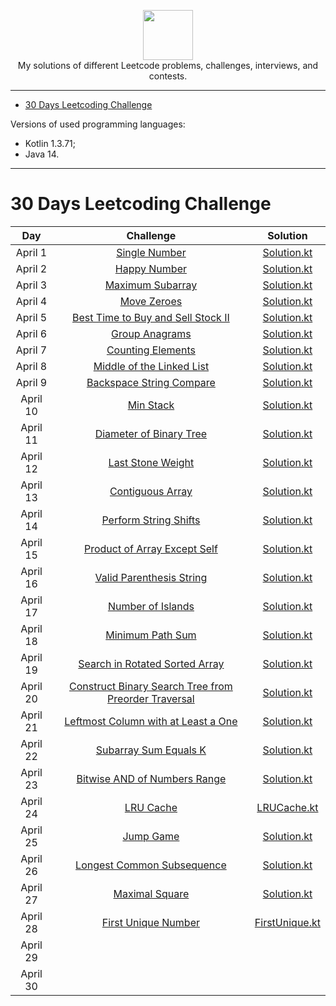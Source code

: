 <p align="center">
    <a href="https://leetcode.com/xploid/">
        <img height=80 src="https://leetcode.com/static/webpack_bundles/images/logo-dark.e99485d9b.svg">
    </a>
    <br>My solutions of different Leetcode problems, challenges, interviews, and contests.
</p>

---

* [30 Days Leetcoding Challenge](#30-days-leetcoding-challenge)

Versions of used programming languages:
* Kotlin 1.3.71;
* Java 14.

---

# 30 Days Leetcoding Challenge

|     Day    |                                                Challenge                                                                                         |                                                              Solution                                                             |
|:----------:|:------------------------------------------------------------------------------------------------------------------------------------------------:|:---------------------------------------------------------------------------------------------------------------------------------:|
|  April 1   | [Single Number](https://leetcode.com/explore/challenge/card/30-day-leetcoding-challenge/528/week-1/3283/)                                        | [Solution.kt](https://github.com/alexey-agafonov/leetcode/tree/master/30-days-leetcoding-challenge/April%201/src/Solution.kt)     |
|  April 2   | [Happy Number](https://leetcode.com/explore/challenge/card/30-day-leetcoding-challenge/528/week-1/3284/)                                         | [Solution.kt](https://github.com/alexey-agafonov/leetcode/tree/master/30-days-leetcoding-challenge/April%202/src/Solution.kt)     |
|  April 3   | [Maximum Subarray](https://leetcode.com/explore/challenge/card/30-day-leetcoding-challenge/528/week-1/3285/)                                     | [Solution.kt](https://github.com/alexey-agafonov/leetcode/tree/master/30-days-leetcoding-challenge/April%203/src/Solution.kt)     |
|  April 4   | [Move Zeroes](https://leetcode.com/explore/challenge/card/30-day-leetcoding-challenge/528/week-1/3286/)                                          | [Solution.kt](https://github.com/alexey-agafonov/leetcode/tree/master/30-days-leetcoding-challenge/April%204/src/Solution.kt)     |
|  April 5   | [Best Time to Buy and Sell Stock II](https://leetcode.com/explore/challenge/card/30-day-leetcoding-challenge/528/week-1/3287/)                   | [Solution.kt](https://github.com/alexey-agafonov/leetcode/tree/master/30-days-leetcoding-challenge/April%205/src/Solution.kt)     |
|  April 6   | [Group Anagrams](https://leetcode.com/explore/challenge/card/30-day-leetcoding-challenge/528/week-1/3288/)                                       | [Solution.kt](https://github.com/alexey-agafonov/leetcode/tree/master/30-days-leetcoding-challenge/April%206/src/Solution.kt)     |
|  April 7   | [Counting Elements](https://leetcode.com/explore/featured/card/30-day-leetcoding-challenge/528/week-1/3289/)                                     | [Solution.kt](https://github.com/alexey-agafonov/leetcode/tree/master/30-days-leetcoding-challenge/April%207/src/Solution.kt)     |
|  April 8   | [Middle of the Linked List](https://leetcode.com/explore/featured/card/30-day-leetcoding-challenge/529/week-2/3290/)                             | [Solution.kt](https://github.com/alexey-agafonov/leetcode/tree/master/30-days-leetcoding-challenge/April%208/src/Solution.kt)     |
|  April 9   | [Backspace String Compare](https://leetcode.com/explore/featured/card/30-day-leetcoding-challenge/529/week-2/3291/)                              | [Solution.kt](https://github.com/alexey-agafonov/leetcode/tree/master/30-days-leetcoding-challenge/April%209/src/Solution.kt)     |
|  April 10  | [Min Stack](https://leetcode.com/explore/featured/card/30-day-leetcoding-challenge/529/week-2/3292/)                                             | [Solution.kt](https://github.com/alexey-agafonov/leetcode/tree/master/30-days-leetcoding-challenge/April%2010/src/Solution.kt)    |
|  April 11  | [Diameter of Binary Tree](https://leetcode.com/explore/featured/card/30-day-leetcoding-challenge/529/week-2/3293/)                               | [Solution.kt](https://github.com/alexey-agafonov/leetcode/tree/master/30-days-leetcoding-challenge/April%2011/src/Solution.kt)    |
|  April 12  | [Last Stone Weight](https://leetcode.com/explore/featured/card/30-day-leetcoding-challenge/529/week-2/3297/)                                     | [Solution.kt](https://github.com/alexey-agafonov/leetcode/tree/master/30-days-leetcoding-challenge/April%2012/src/Solution.kt)    |
|  April 13  | [Contiguous Array](https://leetcode.com/explore/featured/card/30-day-leetcoding-challenge/529/week-2/3298/)                                      | [Solution.kt](https://github.com/alexey-agafonov/leetcode/tree/master/30-days-leetcoding-challenge/April%2013/src/Solution.kt)    |
|  April 14  | [Perform String Shifts](https://leetcode.com/explore/featured/card/30-day-leetcoding-challenge/529/week-2/3299/)                                 | [Solution.kt](https://github.com/alexey-agafonov/leetcode/tree/master/30-days-leetcoding-challenge/April%2014/src/Solution.kt)    |
|  April 15  | [Product of Array Except Self](https://leetcode.com/explore/featured/card/30-day-leetcoding-challenge/530/week-3/3300/)                          | [Solution.kt](https://github.com/alexey-agafonov/leetcode/tree/master/30-days-leetcoding-challenge/April%2015/src/Solution.kt)    |
|  April 16  | [Valid Parenthesis String](https://leetcode.com/explore/featured/card/30-day-leetcoding-challenge/530/week-3/3301/)                              | [Solution.kt](https://github.com/alexey-agafonov/leetcode/tree/master/30-days-leetcoding-challenge/April%2016/src/Solution.kt)    |  
|  April 17  | [Number of Islands](https://leetcode.com/explore/featured/card/30-day-leetcoding-challenge/530/week-3/3302/)                                     | [Solution.kt](https://github.com/alexey-agafonov/leetcode/tree/master/30-days-leetcoding-challenge/April%2017/src/Solution.kt)    |
|  April 18  | [Minimum Path Sum](https://leetcode.com/explore/featured/card/30-day-leetcoding-challenge/530/week-3/3303/)                                      | [Solution.kt](https://github.com/alexey-agafonov/leetcode/tree/master/30-days-leetcoding-challenge/April%2018/src/Solution.kt)    |
|  April 19  | [Search in Rotated Sorted Array](https://leetcode.com/explore/challenge/card/30-day-leetcoding-challenge/530/week-3/3304/)                       | [Solution.kt](https://github.com/alexey-agafonov/leetcode/tree/master/30-days-leetcoding-challenge/April%2019/src/Solution.kt)    |
|  April 20  | [Construct Binary Search Tree from Preorder Traversal](https://leetcode.com/explore/challenge/card/30-day-leetcoding-challenge/530/week-3/3305/) | [Solution.kt](https://github.com/alexey-agafonov/leetcode/tree/master/30-days-leetcoding-challenge/April%2020/src/Solution.kt)    |
|  April 21  | [Leftmost Column with at Least a One](https://leetcode.com/explore/challenge/card/30-day-leetcoding-challenge/530/week-3/3306/)                  | [Solution.kt](https://github.com/alexey-agafonov/leetcode/tree/master/30-days-leetcoding-challenge/April%2021/src/Solution.kt)    |
|  April 22  | [Subarray Sum Equals K](https://leetcode.com/explore/featured/card/30-day-leetcoding-challenge/531/week-4/3307/)                                 | [Solution.kt](https://github.com/alexey-agafonov/leetcode/tree/master/30-days-leetcoding-challenge/April%2022/src/Solution.kt)    |
|  April 23  | [Bitwise AND of Numbers Range](https://leetcode.com/explore/challenge/card/30-day-leetcoding-challenge/531/week-4/3308/)                         | [Solution.kt](https://github.com/alexey-agafonov/leetcode/tree/master/30-days-leetcoding-challenge/April%2023/src/Solution.kt)    |
|  April 24  | [LRU Cache](https://leetcode.com/explore/featured/card/30-day-leetcoding-challenge/531/week-4/3309/)                                             | [LRUCache.kt](https://github.com/alexey-agafonov/leetcode/tree/master/30-days-leetcoding-challenge/April%2024/src/Solution.kt)    |
|  April 25  | [Jump Game](https://leetcode.com/explore/featured/card/30-day-leetcoding-challenge/531/week-4/3310/)                                             | [Solution.kt](https://github.com/alexey-agafonov/leetcode/tree/master/30-days-leetcoding-challenge/April%2025/src/Solution.kt)    |
|  April 26  | [Longest Common Subsequence](https://leetcode.com/explore/featured/card/30-day-leetcoding-challenge/531/week-4/3311/)                            | [Solution.kt](https://github.com/alexey-agafonov/leetcode/tree/master/30-days-leetcoding-challenge/April%2026/src/Solution.kt)    |
|  April 27  | [Maximal Square](https://leetcode.com/explore/featured/card/30-day-leetcoding-challenge/531/week-4/3312/)                                        | [Solution.kt](https://github.com/alexey-agafonov/leetcode/tree/master/30-days-leetcoding-challenge/April%2027/src/Solution.kt)    |
|  April 28  | [First Unique Number](https://leetcode.com/explore/featured/card/30-day-leetcoding-challenge/531/week-4/3313/)                                   | [FirstUnique.kt](https://github.com/alexey-agafonov/leetcode/tree/master/30-days-leetcoding-challenge/April%2028/src/Solution.kt) |
|  April 29  | | |
|  April 30  | | |